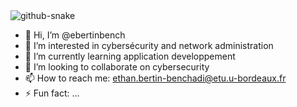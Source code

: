 <picture>
  <source media="(prefers-color-scheme: dark)" srcset="github-snake-dark.svg" />
  <source media="(prefers-color-scheme: light)" srcset="github-snake.svg" />
  <img alt="github-snake" src="github-snake.svg" />
</picture>

- 👋 Hi, I’m @ebertinbench
- 👀 I’m interested in cybersécurity and network administration
- 🌱 I’m currently learning application developpement 
- 💞️ I’m looking to collaborate on cybersecurity
- 📫 How to reach me: ethan.bertin-benchadi@etu.u-bordeaux.fr
- ⚡ Fun fact: ...

<!---
ebertinbench/ebertinbench is a ✨ special ✨ repository because its `README.md` (this file) appears on your GitHub profile.
You can click the Preview link to take a look at your changes.
--->

